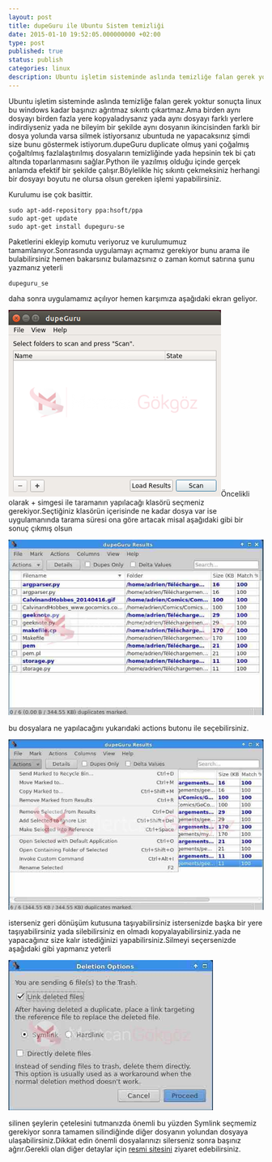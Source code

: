 ```yaml
---
layout: post
title: dupeGuru ile Ubuntu Sistem temizliği
date: 2015-01-10 19:52:05.000000000 +02:00
type: post
published: true
status: publish
categories: linux
description: Ubuntu işletim sisteminde aslında temizliğe falan gerek yoktur sonuçta linux bu windows kadar başınızı ağrıtmaz sıkıntı çıkartmaz
---
```

Ubuntu işletim sisteminde aslında temizliğe falan gerek yoktur sonuçta linux bu windows kadar başınızı ağrıtmaz sıkıntı çıkartmaz.Ama birden aynı dosyayı birden fazla yere kopyaladıysanız yada aynı dosyayı farklı yerlere indirdiyseniz yada ne bileyim bir şekilde aynı dosyanın ikincisinden farklı bir dosya yolunda varsa silmek istiyorsanız ubuntuda ne yapacaksınız şimdi size bunu göstermek istiyorum.dupeGuru duplicate olmuş yani çoğalmış çoğaltılmış fazlalaştırılmış dosyaların temizliğinde yada hepsinin tek bi çatı altında toparlanmasını sağlar.Python ile yazılmış olduğu içinde gerçek anlamda efektif bir şekilde çalışır.Böylelikle hiç sıkıntı çekmeksiniz herhangi bir dosyayı boyutu ne olursa olsun gereken işlemi yapabilirsiniz.

Kurulumu ise çok basittir.

    sudo apt-add-repository ppa:hsoft/ppa
    sudo apt-get update
    sudo apt-get install dupeguru-se

Paketlerini ekleyip komutu veriyoruz ve kurulumumuz tamamlanıyor.Sonrasında uygulamayı açmamız gerekiyor bunu arama ile bulabilirsiniz hemen bakarsınız bulamazsınız o zaman komut satırına şunu yazmanız yeterli

    dupeguru_se

daha sonra uygulamamız açılıyor hemen karşımıza aşağıdaki ekran geliyor.

![ubuntudupegurugorsel1](/assets/ubuntudupegurugorsel1.png)Öncelikli olarak + simgesi ile taramanın yapılacağı klasörü seçmeniz gerekiyor.Seçtiğiniz klasörün içerisinde ne kadar dosya var ise uygulamanında tarama süresi ona göre artacak misal aşağıdaki gibi bir sonuç çıkmış olsun

![ubuntudupegurugorsel2](/assets/ubuntudupegurugorsel2.jpg)

bu dosyalara ne yapılacağını yukarıdaki actions butonu ile seçebilirsiniz.

![ubuntudupegurugorsel3](/assets/ubuntudupegurugorsel3.jpg)

isterseniz geri dönüşüm kutusuna taşıyabilirsiniz istersenizde başka bir yere taşıyabilirsiniz yada silebilirsiniz en olmadı kopyalayabilirsiniz.yada ne yapacağınız size kalır istediğinizi yapabilirsiniz.Silmeyi seçersenizde aşağıdaki gibi yapmanız yeterli

![ubuntudupegurugorsel4](/assets/ubuntudupegurugorsel4.jpg)

silinen şeylerin çetelesini tutmanızda önemli bu yüzden Symlink seçmemiz gerekiyor sonra tamamen silindiğinde diğer dosyanın yolundan dosyaya ulaşabilirsiniz.Dikkat edin önemli dosyalarınızı silerseniz sonra başınız ağrır.Gerekli olan diğer detaylar için [resmi sitesini](http://www.hardcoded.net/dupeguru/) ziyaret edebilirsiniz.
